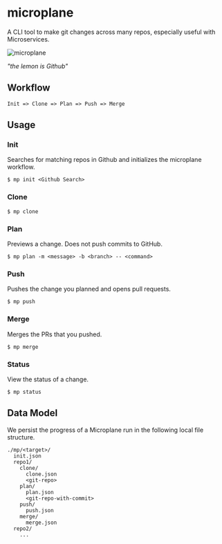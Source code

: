 # microplane


A CLI tool to make git changes across many repos, especially useful with Microservices.

![microplane](https://cdn.pixabay.com/photo/2013/07/12/14/16/lemon-148119_640.png)

_"the lemon is Github"_

## Workflow

```
Init => Clone => Plan => Push => Merge
```

## Usage

### Init

Searches for matching repos in Github and initializes the microplane workflow.

```
$ mp init <Github Search>
```

### Clone

```
$ mp clone
```

### Plan

Previews a change. Does not push commits to GitHub.

```
$ mp plan -m <message> -b <branch> -- <command>
```

### Push

Pushes the change you planned and opens pull requests.

```
$ mp push
```

### Merge

Merges the PRs that you pushed.

```
$ mp merge
```


### Status

View the status of a change.

```
$ mp status
```

## Data Model

We persist the progress of a Microplane run in the following local file structure.

```
./mp/<target>/
  init.json
  repo1/
    clone/
      clone.json
      <git-repo>
    plan/
      plan.json
      <git-repo-with-commit>
    push/
      push.json
    merge/
      merge.json
  repo2/
    ...
```
